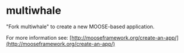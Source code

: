 multiwhale
=====

"Fork multiwhale" to create a new MOOSE-based application.

For more information see: [http://mooseframework.org/create-an-app/](http://mooseframework.org/create-an-app/)

